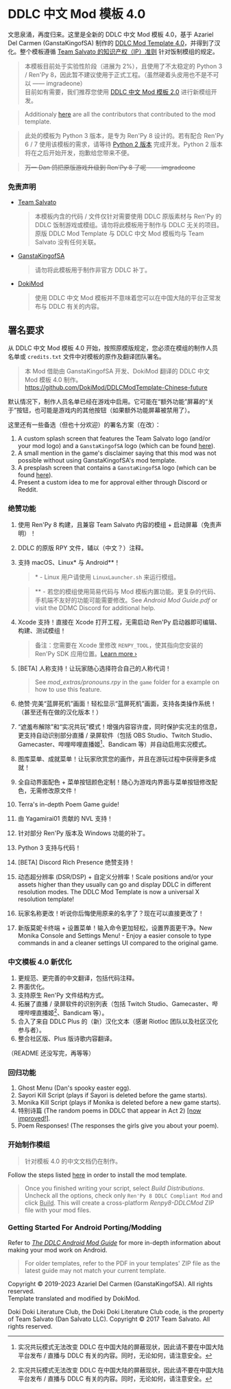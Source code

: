 # DDLC 中文 Mod 模板 4.0

文思泉涌，再度归来。这里是全新的 DDLC 中文 Mod 模板 4.0，基于 Azariel Del Carmen (GanstaKingofSA) 制作的 [DDLC Mod Template 4.0](https://github.com/GanstaKingofSA/DDLCModTemplate2.0/tree/python-3)，并得到了汉化。整个模板遵循 [Team Salvato 的知识产权（IP）准则](https://teamsalvato.com/ip-guidelines/) 针对饭制模组的规定。

> 本模板目前处于实验性阶段（进展为 2%），且使用了不太稳定的 Python 3 / Ren'Py 8，因此暂不建议使用于正式工程。（虽然硬着头皮用也不是不可以 —— imgradeone）  
> 目前如有需要，我们推荐您使用 [DDLC 中文 Mod 模板 2.0](https://github.com/imgradeone/DDLCModTemplate-Chinese-next) 进行新模组开发。

> Additionaly [here](./CREDITS.md) are all the contributors that contributed to the mod template.

> 此处的模板为 Python 3 版本，是专为 Ren'Py 8 设计的。若有配合 Ren'Py 6 / 7 使用该模板的需求，请等待 [Python 2 版本](https://github.com/DokiMod/DDLCModTemplate-Chinese-future/tree/python-2) 完成开发。Python 2 版本将在之后开始开发，抱歉给您带来不便。

> ~~万一 Dan 鸽把原版游戏升级到 Ren'Py 8 了呢 —— imgradeone~~

### 免责声明

   - <u>Team Salvato</u>
      > 本模板内含的代码 / 文件仅针对需要使用 DDLC 原版素材与 Ren'Py 的 DDLC 饭制游戏或模组。请勿将此模板用于制作与 DDLC 无关的项目。原版 DDLC Mod Template 与 DDLC 中文 Mod 模板均与 Team Salvato 没有任何关联。
   - <u>GanstaKingofSA</u>
      > 请勿将此模板用于制作非官方 DDLC 补丁。
   - <u>DokiMod</u>
      > 使用 DDLC 中文 Mod 模板并不意味着您可以在中国大陆的平台正常发布与 DDLC 有关的内容。

## **署名要求**

从 DDLC 中文 Mod 模板 4.0 开始，按照原模版规定，您必须在模组的制作人员名单或 `credits.txt` 文件中对模板的原作及翻译团队署名。

> 本 Mod 借助由 GanstaKingofSA 开发、DokiMod 翻译的 DDLC 中文 Mod 模板 4.0 制作。  
> https://github.com/DokiMod/DDLCModTemplate-Chinese-future

默认情况下，制作人员名单已经在游戏中启用。它可能在“额外功能”屏幕的“关于”按钮，也可能是游戏内的其他按钮（如果额外功能屏幕被禁用了）。

这里还有一些备选（但也十分欢迎）的署名方案（在改）：
   1. A custom splash screen that features the Team Salvato logo (and/or your mod logo) and a `GanstaKingofSA` logo (which can be found [here](.github/IMAGES)).
   2. A small mention in the game's disclaimer saying that this mod was not possible without using GanstaKingofSA's mod template.
   3. A presplash screen that contains a `GanstaKingofSA` logo (which can be found [here](.github/IMAGES/Logos)).
   4. Present a custom idea to me for approval either through Discord or Reddit.

### 绝赞功能
1. 使用 Ren'Py 8 构建，且兼容 Team Salvato 内容的模组 + 启动屏幕（免责声明）！
3. DDLC 的原版 RPY 文件，辅以（中文？）注释。
4. 支持 macOS、Linux* 与 Android**！
   > \* - Linux 用户请使用 `LinuxLauncher.sh` 来运行模组。

   > \*\* - 若您的模组使用简易代码与 Mod 模板内置功能。更复杂的代码、手机端不友好的功能可能需要修改。See *Android Mod Guide.pdf* or visit the DDMC Discord for additional help.
6. Xcode 支持！直接在 Xcode 打开工程，无需启动 Ren'Py 启动器即可编辑、构建、测试模组！
    > 备注：您需要在 Xcode 里修改 `RENPY_TOOL`，使其指向您安装的 Ren'Py SDK 应用位置。[Learn more &rsaquo;](XCODE.md)
7. [BETA] 人称支持！让玩家随心选择符合自己的人称代词！
    > See *mod_extras/pronouns.rpy* in the `game` folder for a example on how to use this feature.
8. 绝赞·完美“蓝屏死机”画面！轻松显示“蓝屏死机”画面，支持各类操作系统！（甚至还有在做的汉化版本！）
9. “遮羞布解除”和“实况共玩”模式！增强内容容许度，同时保护实况主的信息，更支持自动识别部分直播 / 录屏软件（包括 OBS Studio、Twitch Studio、Gamecaster、哔哩哔哩直播姬[^1]、Bandicam 等）并自动启用实况模式。
10. 图库菜单、成就菜单！让玩家欣赏您的画作，并且在游玩过程中获得更多成就！
12. 全自动界面配色 + 菜单按钮颜色定制！随心为游戏内界面与菜单按钮修改配色，无需修改原文件！
13. Terra's in-depth Poem Game guide!
14. 由 Yagamirai01 贡献的 NVL 支持！
15. 针对部分 Ren'Py 版本及 Windows 功能的补丁。
16. Python 3 支持与代码！
17. [BETA] Discord Rich Presence 绝赞支持！
18. 动态超分辨率 (DSR/DSP) + 自定义分辨率！Scale positions and/or your assets higher than they usually can go and display DDLC in different resolution modes. The DDLC Mod Template is now a universal X resolution template!
19. 玩家名称更改！听说你后悔使用原来的名字了？现在可以直接更改了！
20. 新版莫妮卡终端 + 设置菜单！输入命令更加轻松，设置界面更干净。New Monika Console and Settings Menu! - Enjoy a easier console to type commands in and a cleaner settings UI compared to the original game.

### 中文模板 4.0 新优化

1. 更规范、更完善的中文翻译，包括代码注释。
2. 界面优化。
3. 支持原生 Ren'Py 文件结构方式。
4. 拓展了直播 / 录屏软件的识别列表（包括 Twitch Studio、Gamecaster、哔哩哔哩直播姬[^1]、Bandicam 等）。
5. 合入了来自 DDLC Plus 的（新）汉化文本（感谢 Riotloc 团队以及社区汉化参与者）。
6. 整合社区版、Plus 版诗歌内容翻译。

（README 还没写完，再等等）

### 回归功能
1. Ghost Menu (Dan's spooky easter egg).
2. Sayori Kill Script (plays if Sayori is deleted before the game starts).
3. Monika Kill Script (plays if Monika is deleted before a new game starts).
4. 特别诗篇 (The random poems in DDLC that appear in Act 2) <u>[now improved!]</u>.
5. Poem Responses! (The responses the girls give you about your poem).

### 开始制作模组
> 针对模板 4.0 的中文文档仍在制作。

Follow the steps listed [here](https://ganstakingofsa.github.io/information/guides/Installing-the-Mod-Template-Recent.html) in order to install the mod template.
> Once you finished writing your script, select *Build Distributions*. Uncheck all the options, check only `Ren'Py 8 DDLC Compliant Mod` and click <u>Build</u>. This will create a cross-platform *Renpy8-DDLCMod* ZIP file with your mod files.

### Getting Started For Android Porting/Modding
Refer to [*The DDLC Android Mod Guide*](./Documentation/Android%20Mod%20Guide.pdf) for more in-depth information about making your mod work on Android.
> For older templates, refer to the PDF in your templates' ZIP file as the latest guide may not match your current template.

Copyright © 2019-2023 Azariel Del Carmen (GanstaKingofSA). All rights reserved.  
Template translated and modified by DokiMod.

Doki Doki Literature Club, the Doki Doki Literature Club code, is the property of Team Salvato (Dan Salvato LLC). Copyright © 2017 Team Salvato. All rights reserved.

[^1]: 实况共玩模式无法改变 DDLC 在中国大陆的屏蔽现状，因此请不要在中国大陆平台发布 / 直播与 DDLC 有关的内容。同时，无论如何，请注意安全。